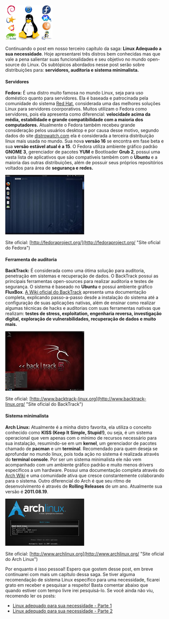 ![Distribuições Linux](../images/distros-linux.jpg)

Continuando o post em nosso terceiro capítulo da saga: **Linux Adequado a sua necessidade**. Hoje apresentarei três distros bem conhecidas mas que vale a pena salientar suas funcionalidades e seu objetivo no mundo open-source do Linux. Os subtópicos abordados nesse post serão sobre distribuições para: **servidores, auditoria e sistema minimalista.**

#### Servidores

**Fedora:** É uma distro muito famosa no mundo Linux, seja para uso doméstico quanto para servidores. Ela é baseada e patrocinada pela comunidade do sistema [Red Hat](http://www.redhat.com/ "Site oficial do Red Hat"), considerada uma das melhores soluções Linux para servidores coorporativos. Muitos utilizam o Fedora como servidores, pois ela apresenta como diferencial: **velocidade acima da média, estabilidade e grande compatibilidade com a maioria dos computadores.** Atualmente o Fedora também recebeu grande consideração pelos usuários desktop e por causa desse motivo, segundo dados do site [distrowatch.com](http://distrowatch.com "DistroWatch") ela é considerada a terceira distribuição linux mais usada no mundo. Sua nova **versão 16** se encontra em fase beta e sua **versão estável atual é a 15**. O Fedora utiliza ambiente gráfico padrão **GNOME 3**, gerenciador de pacotes **YUM** e Bootloader **Grub 2**, possui uma vasta lista de aplicativos que são compatíveis também com o **Ubuntu** e a maioria das outras distribuições, além de possuir seus próprios repositórios voltados para área de **segurança e redes.**

[![Fedora](../images/distro-fedora-small.jpg)](../images/distro-fedora.jpg)

Site oficial: [http://fedoraproject.org/](http://fedoraproject.org/ "Site oficial do Fedora")

#### Ferramenta de auditoria

**BackTrack:** É considerada como uma ótima solução para auditoria, penetração em sistemas e recuperação de dados. O BackTrack possui as principais ferramentas open-sources para realizar auditoria e testes de segurança. O sistema é baseado no **Ubuntu** e possui ambiente gráfico **FluxBox**. [A Wiki oficial do BackTrack](http://www.backtrack-linux.org/wiki/index.php/Main_Page "Wiki BackTrack ") apresenta uma documentação completa, explicando passo-a-passo desde a instalação do sistema até a configuração de suas aplicações nativas, além de ensinar como realizar algumas técnicas de hacks e auditorias com suas ferramentas nativas que realizam: **testes de stress, exploitation, engenharia reversa, investigação digital, exploração de vulnerabilidades, recuperação de dados e muito mais.**

[![BackTrack](../images/distro-backtrack-small.jpg)](../images/distro-backtrack.jpg)

Site oficial: [http://www.backtrack-linux.org](http://www.backtrack-linux.org/ "Site oficial do BackTrack")

#### Sistema minimalista

**Arch Linux:** Atualmente é a minha distro favorita, ela utiliza o conceito conhecido como **KISS (Keep It Simple, Stupid!)**, ou seja, é um sistema operacional que vem apenas com o mínimo de recursos necessário para sua instalação, resumindo-se em um **kernel**, um gerenciador de pacotes chamado de **pacman** e um **terminal**. Recomendado para quem deseja se aprofundar no mundo linux, pois toda ação no sistema é realizada através do **terminal console**. Por ser um sistema minimalista ele não vem acompanhado com um ambiente gráfico padrão e muito menos drivers específicos a um hardware. Possui uma documentação completa através do [Arch Wiki](https://wiki.archlinux.org/index.php/Main_Page "Arch Wiki") e uma comunidade ativa que cresce constantemente colaborando para o sistema. Outro diferencial do Arch é que seu ritmo de desenvolvimento é através de **Rolling Releases** de um ano. Atualmente sua versão é **2011.08.19**.

[![ArchLinux](../images/distro-archlinux-small.jpg)](../images/distro-archlinux.jpg)

Site oficial: [http://www.archlinux.org](http://www.archlinux.org/ "Site oficial do Arch Linux")

Por enquanto é isso pessoal! Espero que gostem desse post, em breve continuarei com mais um capítulo dessa saga. Se tiver alguma recomendação de sistema Linux específico para uma necessidade, ficarei grato em receber e pesquisar a respeito! Basta comentar abaixo que quando estiver com tempo livre irei pesquisá-lo. Se você ainda não viu, recomendo ler os posts:

*   [Linux adequado para sua necessidade - Parte 1](../linux-adequado-para-sua-necessidade-parte-1 "Linux adequado para sua necessidade – Parte 1")
*   [Linux adequado para sua necessidade - Parte 2](../linux-adequado-para-sua-necessidade-parte-2 "Linux adequado para sua necessidade – Parte 2")